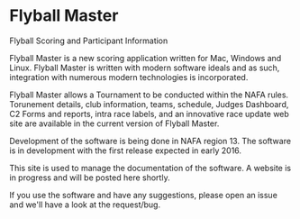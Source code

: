 # Flyball Master
Flyball Scoring and Participant Information

Flyball Master is a new scoring application written for Mac, Windows and Linux. Flyball Master is written with modern software ideals and as such, integration with numerous modern technologies is incorporated.

Flyball Master allows a Tournament to be conducted within the NAFA rules. Torunement details, club information, teams, schedule, Judges Dashboard, C2 Forms and reports, intra race labels, and an innovative race update web site are available in the current version of Flyball Master.

Development of the software is being done in NAFA region 13. The software is in development with the first release expected in early 2016.

This site is used to manage the documentation of the software. A website is in progress and will be posted here shortly.

If you use the software and have any suggestions, please open an issue and we'll have a look at the request/bug.
